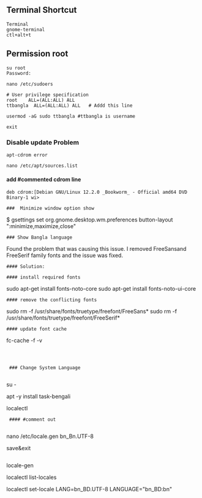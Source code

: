 ## Terminal Shortcut
```
Terminal
gnome-terminal
ctl+alt+t

```

## Permission root
```
su root
Password:

nano /etc/sudoers

# User privilege specification
root	ALL=(ALL:ALL) ALL
ttbangla  ALL=(ALL:ALL) ALL   # Addd this line

usermod -aG sudo ttbangla #ttbangla is username

exit

```

### Disable update Problem
```
apt-cdrom error

nano /etc/apt/sources.list
```

#### add #commented cdrom line
```
deb cdrom:[Debian GNU/Linux 12.2.0 _Bookworm_ - Official amd64 DVD Binary-1 wi>
```

```
###  Minimize window option show

```
$ gsettings set org.gnome.desktop.wm.preferences button-layout ":minimize,maximize,close"


```
### Show Bangla language

```
Found the problem that was causing this issue. I removed FreeSansand FreeSerif family fonts and the issue was fixed.

```
#### Solution:

#### install required fonts

```
sudo apt-get install fonts-noto-core
sudo apt-get install fonts-noto-ui-core

```
#### remove the conflicting fonts

```
sudo rm -f /usr/share/fonts/truetype/freefont/FreeSans*
sudo rm -f /usr/share/fonts/truetype/freefont/FreeSerif*

```
#### update font cache

```
fc-cache -f -v

```



 ### Change System Language
 
```
su -
 
apt -y install task-bengali
 
localectl

 
```
 #### #comment out
 
```
nano /etc/locale.gen
bn_Bn.UTF-8

save&exit
 
```

```
locale-gen
 
localectl list-locales
 
localectl set-locale LANG=bn_BD.UTF-8 LANGUAGE="bn_BD:bn"

```
 
 
